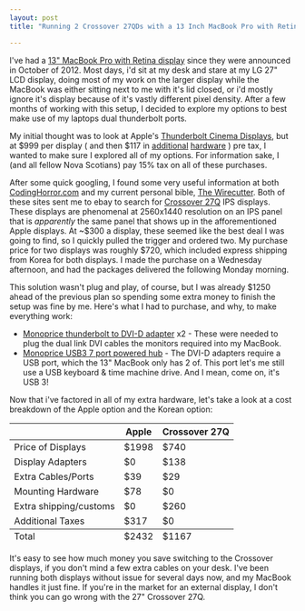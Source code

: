 ```yaml
---
layout: post
title: "Running 2 Crossover 27QDs with a 13 Inch MacBook Pro with Retina Display"

---
```


I've had a [13&quot; MacBook Pro with Retina display](http://www.apple.com/macbook-pro/) since they were announced in October
of 2012.  Most days, i'd sit at my desk and stare at my LG 27&quot; LCD display, doing most of my work on the larger display while the MacBook
was either sitting next to me with it's lid closed, or i'd mostly ignore it's display because of it's vastly different pixel density.  After a
few months of working with this setup, I decided to explore my options to best make use of my laptops dual thunderbolt ports.

My initial thought was to look at Apple's [Thunderbolt Cinema Displays](http://www.apple.com/displays/), but at $999 per display (
and then $117 in
[additional](http://store.apple.com/us/product/MD179ZM/A/vesa-mount-adapter-kit-for-imac-andled-cinemaor-applethunderbolt-display)
[hardware](http://store.apple.com/us/product/MD861ZM/A/apple-thunderbolt-cable-20-m) ) pre tax, I wanted to make sure I
explored all of my options.  For information sake, I (and all fellow Nova Scotians) pay 15% tax on all of these purchases.

After some quick googling, I found some very useful information at both [CodingHorror.com](http://www.codinghorror.com/blog/2012/07/the-ips-lcd-revolution.html)
and my current personal bible, [The Wirecutter](http://thewirecutter.com/reviews/a-cheap-27-inch-monitor-crossover27q/). Both of these
sites sent me to ebay to search for [Crossover 27Q](http://www.ebay.com/sch/i.html?_trksid=p5197.m570.l1313&_nkw=crossover+27q&_sacat=0)
IPS displays.  These displays are phenomenal at 2560x1440 resolution on an IPS panel that is *apparently* the same panel that shows up in the
afforementioned Apple displays. At ~$300 a display, these seemed like the best deal I was going to find, so I quickly pulled the trigger and
ordered two.  My purchase price for two displays was roughly $720, which included express shipping from Korea for both displays.  I made the purchase
on a Wednesday afternoon, and had the packages delivered the following Monday morning.

This solution wasn't plug and play, of course, but I was already $1250 ahead of the previous plan so spending some extra money to finish the setup
was fine by me.  Here's what I had to purchase, and why, to make everything work:

* [Monoprice thunderbolt to DVI-D adapter](http://www.monoprice.com/products/product.asp?c_id=104&cp_id=10428&cs_id=1042802&p_id=6904&seq=1&format=2) x2 - These were needed to plug the dual link DVI cables the monitors required into my MacBook.
* [Monoprice USB3 7 port powered hub](http://www.monoprice.com/products/product.asp?c_id=103&cp_id=10307&cs_id=1030702&p_id=9956&seq=1&format=2) - The DVI-D adapters require a USB port, which the 13&quot; MacBook only has 2 of.  This port let's me still use a USB keyboard & time machine drive. And I mean, come on, it's USB 3!

Now that i've factored in all of my extra hardware, let's take a look at a cost breakdown of the Apple option and the Korean option:

<table class="comparison-table">
	<thead>
		<tr>
			<th></th>
			<th>Apple</th>
			<th>Crossover 27Q</th>
		</tr>
	</thead>
	<tbody>
		<tr>
			<td>Price of Displays</td>
			<td>$1998</td>
			<td>$740</td>
		</tr>
		<tr>
			<td>Display Adapters</td>
			<td>$0</td>
			<td>$138</td>
		</tr>
		<tr>
			<td>Extra Cables/Ports</td>
			<td>$39</td>
			<td>$29</td>
		</tr>
		<tr>
			<td>Mounting Hardware</td>
			<td>$78</td>
			<td>$0</td>
		</tr>
		<tr>
			<td>Extra shipping/customs</td>
			<td>$0</td>
			<td>$260</td>
		</tr>
		<tr>
			<td>Additional Taxes</td>
			<td>$317</td>
			<td>$0</td>
		</tr>
	</tbody>
	<tfoot>
		<tr>
			<td>Total</td>
			<td>$2432</td>
			<td>$1167</td>
		</tr>
	</tfoot>
</table>

It's easy to see how much money you save switching to the Crossover displays, if you don't mind a few extra cables on your desk.  I've been running
both displays without issue for several days now, and my MacBook handles it just fine.  If you're in the market for an external display, I don't
think you can go wrong with the 27&quot; Crossover 27Q.

